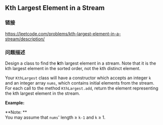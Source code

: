 ## Kth Largest Element in a Stream  
### 链接  
https://leetcode.com/problems/kth-largest-element-in-a-stream/description/  
### 问题描述
Design a class to find&nbsp;the **k**th largest element in a stream. Note that it is the kth largest element in the sorted order, not the kth distinct element.

Your&nbsp;`KthLargest`&nbsp;class will have a constructor which accepts an integer `k` and an integer array `nums`, which contains initial elements from&nbsp;the stream. For each call to the method `KthLargest.add`, return the element representing the kth largest element in the stream.

**Example:**

**Note: **<br />
You may assume that&nbsp;`nums`&#39; length&nbsp;&ge;&nbsp;`k-1`&nbsp;and `k` &ge;&nbsp;1.
